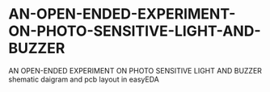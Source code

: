 # AN-OPEN-ENDED-EXPERIMENT-ON-PHOTO-SENSITIVE-LIGHT-AND-BUZZER
AN OPEN-ENDED EXPERIMENT ON   PHOTO SENSITIVE LIGHT AND BUZZER shematic daigram and pcb layout in easyEDA
